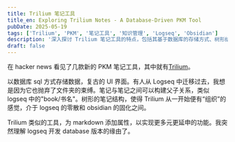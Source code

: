 ```yaml
---
title: Trilium 笔记工具
title_en: Exploring Trilium Notes - A Database-Driven PKM Tool
pubDate: 2025-05-19
tags: ['Trilium', 'PKM', '笔记工具', '知识管理', 'Logseq', 'Obsidian']
description: '深入探讨 Trilium 笔记工具的特点，包括其基于数据库的存储方式、树形结构的笔记组织方式，以及与 Logseq、Obsidian 等工具的对比分析，为寻找适合的个人知识管理工具提供参考。'
draft: false
---
```




在 hacker news 看见了几款新的 PKM 笔记工具，其中就有[Trilium](https://trilium.smj.im)。

以数据库 sql 方式存储数据，复古的 UI 界面。有人从 Logseq 中迁移过去，我想是因为它也抛弃了文件夹的束缚。笔记与笔记之间可以构建父子关系，类似 logseq 中的"book/书名"。树形的笔记结构，使得 Trilium 从一开始便有“组织”的感觉，介于 logseq 的零散和 obsidian 的固化之间。

Trilium 类似的工具，为 markdown 添加属性，以实现更多元更延申的功能。我突然理解 logseq 开发 database 版本的缘由了。